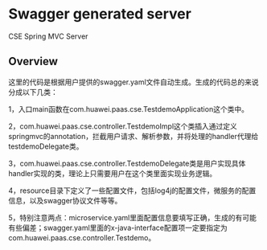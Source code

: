 # Swagger generated server

CSE Spring MVC Server


## Overview
这里的代码是根据用户提供的swagger.yaml文件自动生成。生成的代码总的来说分成以下几类：

1，入口main函数在com.huawei.paas.cse.TestdemoApplication这个类中。

2，com.huawei.paas.cse.controller.TestdemoImpl这个类插入通过定义springmvc的annotation，拦截用户请求、解析参数，并将处理的handler代理给testdemoDelegate类。

3，com.huawei.paas.cse.controller.TestdemoDelegate类是用户实现具体handler实现的类，理论上只需要用户在这个类里面实现业务逻辑。


4，resource目录下定义了一些配置文件，包括log4j的配置文件，微服务的配置信息，以及swagger协议文件等等。

5，特别注意两点：microservice.yaml里面配置信息要填写正确，生成的有可能有些偏差；swagger.yaml里面的x-java-interface配置项一定要指定为com.huawei.paas.cse.controller.Testdemo。
